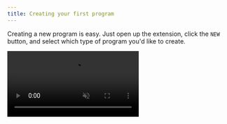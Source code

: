 ```yaml
---
title: Creating your first program
---
```


Creating a new program is easy. Just open up the extension, click the `NEW` button, and select which type of program you'd like to create.

<video class="aspect-video !m-8" src="/cloud-assets/first-program.mp4" muted autoplay loop></video>
